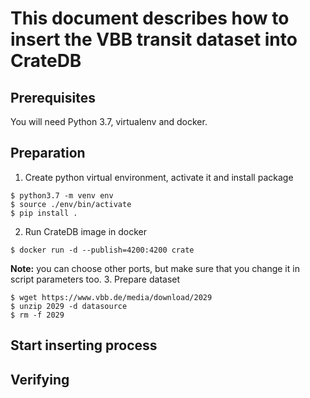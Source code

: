 # This document describes how to insert the VBB transit dataset into CrateDB

## Prerequisites

You will need Python 3.7, virtualenv and docker.

## Preparation

1. Create python virtual environment, activate it and install package
```shell
$ python3.7 -m venv env
$ source ./env/bin/activate
$ pip install .
```
2. Run CrateDB image in docker
```shell
$ docker run -d --publish=4200:4200 crate
```
**Note:** you can choose other ports, but make sure that you change it in script parameters too.
3. Prepare dataset
```shell
$ wget https://www.vbb.de/media/download/2029
$ unzip 2029 -d datasource
$ rm -f 2029
```

## Start inserting process

## Verifying